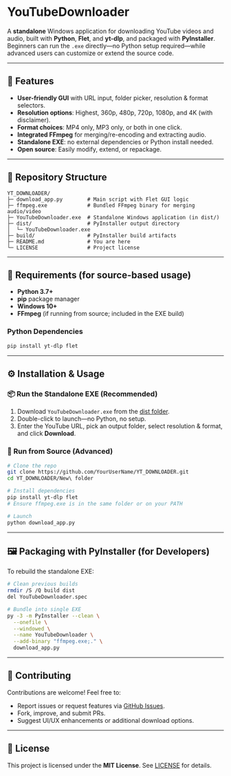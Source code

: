 # YouTubeDownloader

A **standalone** Windows application for downloading YouTube videos and audio, built with **Python**, **Flet**, and **yt-dlp**, and packaged with **PyInstaller**. Beginners can run the `.exe` directly—no Python setup required—while advanced users can customize or extend the source code.

---

## 🚀 Features

* **User-friendly GUI** with URL input, folder picker, resolution & format selectors.
* **Resolution options**: Highest, 360p, 480p, 720p, 1080p, and 4K (with disclaimer).
* **Format choices**: MP4 only, MP3 only, or both in one click.
* **Integrated FFmpeg** for merging/re-encoding and extracting audio.
* **Standalone EXE**: no external dependencies or Python install needed.
* **Open source**: Easily modify, extend, or repackage.

---

## 📂 Repository Structure

```text
YT_DOWNLOADER/
├─ download_app.py        # Main script with Flet GUI logic
├─ ffmpeg.exe             # Bundled FFmpeg binary for merging audio/video
├─ YouTubeDownloader.exe  # Standalone Windows application (in dist/)
├─ dist/                  # PyInstaller output directory
│  └─ YouTubeDownloader.exe
├─ build/                 # PyInstaller build artifacts
├─ README.md              # You are here
└─ LICENSE                # Project license
```

---

## 🔧 Requirements (for source-based usage)

* **Python 3.7+**
* **pip** package manager
* **Windows 10+**
* **FFmpeg** (if running from source; included in the EXE build)

### Python Dependencies

```bash
pip install yt-dlp flet
```

---

## ⚙️ Installation & Usage

### 📦 Run the Standalone EXE (Recommended)

1. Download `YouTubeDownloader.exe` from the [dist folder](dist/).
2. Double-click to launch—no Python, no setup.
3. Enter the YouTube URL, pick an output folder, select resolution & format, and click **Download**.

### 🐍 Run from Source (Advanced)

```bash
# Clone the repo
git clone https://github.com/YourUserName/YT_DOWNLOADER.git
cd YT_DOWNLOADER/New\ folder

# Install dependencies
pip install yt-dlp flet
# Ensure ffmpeg.exe is in the same folder or on your PATH

# Launch
python download_app.py
```

---

## 🖼️ Packaging with PyInstaller (for Developers)

To rebuild the standalone EXE:

```bash
# Clean previous builds
rmdir /S /Q build dist
del YouTubeDownloader.spec

# Bundle into single EXE
py -3 -m PyInstaller --clean \
  --onefile \
  --windowed \
  --name YouTubeDownloader \
  --add-binary "ffmpeg.exe;." \
  download_app.py
```

---

## 🤝 Contributing

Contributions are welcome! Feel free to:

* Report issues or request features via [GitHub Issues](https://github.com/YourUserName/YT_DOWNLOADER/issues).
* Fork, improve, and submit PRs.
* Suggest UI/UX enhancements or additional download options.

---

## 📄 License

This project is licensed under the **MIT License**. See [LICENSE](LICENSE) for details.

